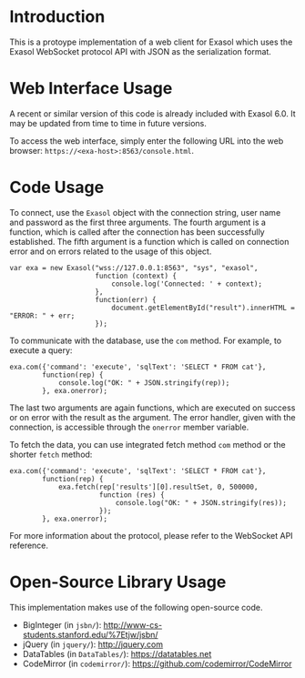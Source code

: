 # Introduction

This is a protoype implementation of a web client for Exasol which uses the Exasol WebSocket protocol API with JSON as the serialization format.

# Web Interface Usage

A recent or similar version of this code is already included with Exasol 6.0. It may be updated from time to time in future versions.

To access the web interface, simply enter the following URL into the web browser: `https://<exa-host>:8563/console.html`.

# Code Usage

To connect, use the `Exasol` object with the connection string, user name and password as the first three arguments. The fourth argument is a function, which is called after the connection has been successfully established. The fifth argument is a function which is called on connection error and on errors related to the usage of this object.

```
var exa = new Exasol("wss://127.0.0.1:8563", "sys", "exasol",
                     function (context) {
                         console.log('Connected: ' + context);
                     },
                     function(err) {
                         document.getElementById("result").innerHTML = "ERROR: " + err;
                     });
```

To communicate with the database, use the `com` method. For example, to execute a query:
```
exa.com({'command': 'execute', 'sqlText': 'SELECT * FROM cat'},
        function(rep) {
            console.log("OK: " + JSON.stringify(rep));
        }, exa.onerror);
```

The last two arguments are again functions, which are executed on success or on error with the result as the argument. The error handler, given with the connection, is accessible through the `onerror` member variable.

To fetch the data, you can use integrated fetch method `com` method or the shorter `fetch` method:
```
exa.com({'command': 'execute', 'sqlText': 'SELECT * FROM cat'},
        function(rep) {
            exa.fetch(rep['results'][0].resultSet, 0, 500000,
                      function (res) {
                          console.log("OK: " + JSON.stringify(res));
                      });
        }, exa.onerror);
```

For more information about the protocol, please refer to the WebSocket API reference.

# Open-Source Library Usage

This implementation makes use of the following open-source code.

* BigInteger (in `jsbn/`): http://www-cs-students.stanford.edu/%7Etjw/jsbn/
* jQuery (in `jquery/`): http://jquery.com
* DataTables (in `DataTables/`): https://datatables.net
* CodeMirror (in `codemirror/`): https://github.com/codemirror/CodeMirror
